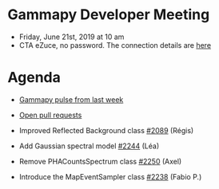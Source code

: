 # Gammapy Developer Meeting

* Friday, June 21st, 2019 at 10 am
* CTA eZuce, no password.  The connection details are [here](../ezuce.txt)

# Agenda

* [Gammapy pulse from last week](https://github.com/gammapy/gammapy/pulse)
* [Open pull requests](https://github.com/gammapy/gammapy/pulls)

* Improved Reflected Background class [#2089](https://github.com/gammapy/gammapy/pull/2089) (Régis)
* Add Gaussian spectral model [#2244](https://github.com/gammapy/gammapy/pull/2244) (Léa)
* Remove PHACountsSpectrum class [#2250](https://github.com/gammapy/gammapy/pull/2250) (Axel)
* Introduce the MapEventSampler class [#2238](https://github.com/gammapy/gammapy/pull/2238) (Fabio P.)


